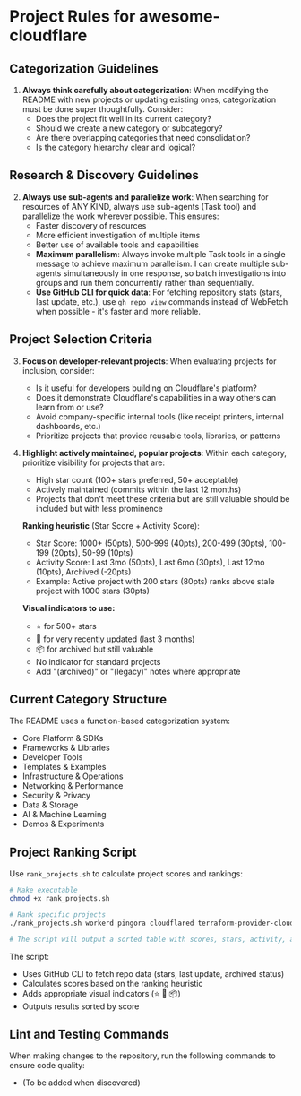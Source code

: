# Project Rules for awesome-cloudflare

## Categorization Guidelines

1. **Always think carefully about categorization**: When modifying the README with new projects or updating existing ones, categorization must be done super thoughtfully. Consider:
   - Does the project fit well in its current category?
   - Should we create a new category or subcategory?
   - Are there overlapping categories that need consolidation?
   - Is the category hierarchy clear and logical?

## Research & Discovery Guidelines

2. **Always use sub-agents and parallelize work**: When searching for resources of ANY KIND, always use sub-agents (Task tool) and parallelize the work wherever possible. This ensures:
   - Faster discovery of resources
   - More efficient investigation of multiple items
   - Better use of available tools and capabilities
   - **Maximum parallelism**: Always invoke multiple Task tools in a single message to achieve maximum parallelism. I can create multiple sub-agents simultaneously in one response, so batch investigations into groups and run them concurrently rather than sequentially.
   - **Use GitHub CLI for quick data**: For fetching repository stats (stars, last update, etc.), use `gh repo view` commands instead of WebFetch when possible - it's faster and more reliable.

## Project Selection Criteria

3. **Focus on developer-relevant projects**: When evaluating projects for inclusion, consider:
   - Is it useful for developers building on Cloudflare's platform?
   - Does it demonstrate Cloudflare's capabilities in a way others can learn from or use?
   - Avoid company-specific internal tools (like receipt printers, internal dashboards, etc.)
   - Prioritize projects that provide reusable tools, libraries, or patterns

4. **Highlight actively maintained, popular projects**: Within each category, prioritize visibility for projects that are:
   - High star count (100+ stars preferred, 50+ acceptable)
   - Actively maintained (commits within the last 12 months)
   - Projects that don't meet these criteria but are still valuable should be included but with less prominence
   
   **Ranking heuristic** (Star Score + Activity Score):
   - Star Score: 1000+ (50pts), 500-999 (40pts), 200-499 (30pts), 100-199 (20pts), 50-99 (10pts)
   - Activity Score: Last 3mo (50pts), Last 6mo (30pts), Last 12mo (10pts), Archived (-20pts)
   - Example: Active project with 200 stars (80pts) ranks above stale project with 1000 stars (30pts)
   
   **Visual indicators to use:**
   - ⭐ for 500+ stars
   - 🚀 for very recently updated (last 3 months)
   - 📦 for archived but still valuable
   - No indicator for standard projects
   - Add "(archived)" or "(legacy)" notes where appropriate

## Current Category Structure

The README uses a function-based categorization system:
- Core Platform & SDKs
- Frameworks & Libraries
- Developer Tools
- Templates & Examples
- Infrastructure & Operations
- Networking & Performance
- Security & Privacy
- Data & Storage
- AI & Machine Learning
- Demos & Experiments

## Project Ranking Script

Use `rank_projects.sh` to calculate project scores and rankings:

```bash
# Make executable
chmod +x rank_projects.sh

# Rank specific projects
./rank_projects.sh workerd pingora cloudflared terraform-provider-cloudflare

# The script will output a sorted table with scores, stars, activity, and visual indicators
```

The script:
- Uses GitHub CLI to fetch repo data (stars, last update, archived status)
- Calculates scores based on the ranking heuristic
- Adds appropriate visual indicators (⭐ 🚀 📦)
- Outputs results sorted by score

## Lint and Testing Commands

When making changes to the repository, run the following commands to ensure code quality:
- (To be added when discovered)